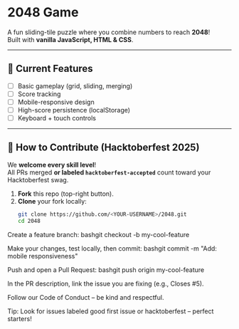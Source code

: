 # 2048 Game

A fun sliding-tile puzzle where you combine numbers to reach **2048**!  
Built with **vanilla JavaScript, HTML & CSS**.

---

## 🎯 Current Features
- [ ] Basic gameplay (grid, sliding, merging)
- [ ] Score tracking
- [ ] Mobile-responsive design
- [ ] High-score persistence (localStorage)
- [ ] Keyboard + touch controls

---

## 🚀 How to Contribute (Hacktoberfest 2025)

We **welcome every skill level**!  
All PRs merged **or labeled `hacktoberfest-accepted`** count toward your Hacktoberfest swag.

1. **Fork** this repo (top-right button).  
2. **Clone** your fork locally:  
   ```bash
   git clone https://github.com/<YOUR-USERNAME>/2048.git
   cd 2048

Create a feature branch:
bashgit checkout -b my-cool-feature

Make your changes, test locally, then commit:
bashgit commit -m "Add: mobile responsiveness"

Push and open a Pull Request:
bashgit push origin my-cool-feature

In the PR description, link the issue you are fixing (e.g., Closes #5).

Follow our Code of Conduct – be kind and respectful.

Tip: Look for issues labeled good first issue or hacktoberfest – perfect starters!
